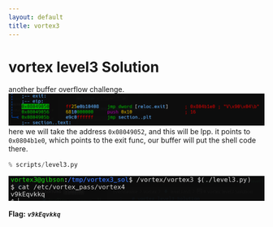 ```yaml
---
layout: default
title: vortex3
---
```


# vortex level3 Solution

another buffer overflow challenge.
![image](./images/level3_1.png)
here we will take the address `0x08049052`, and this will be lpp. it points to `0x0804b1e0`, which points to the exit func, our buffer will put the shell code there.

```py
% scripts/level3.py
```


![image](./images/level3_2.png)

**Flag:** ***`v9kEqvkkq`*** 
